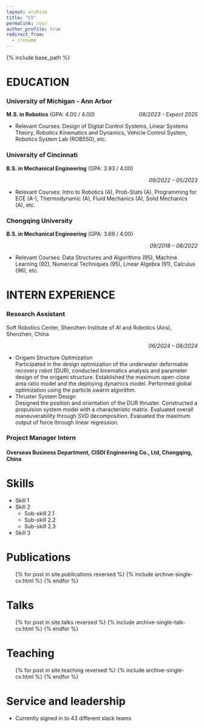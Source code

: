 ```yaml
---
layout: archive
title: "CV"
permalink: /cv/
author_profile: true
redirect_from:
  - /resume
---
```


{% include base_path %}

# EDUCATION
<!--
* M.S. in Robotics, University of Michigan - Ann Arbor, 2025 (expected)
* B.S. in Mechanical Engineering, Univerity of Cincinnati, 2024
* B.S. in Mechanical Engineering, Chongqing University, 2023-->
### University of Michigan - Ann Arbor
**M.S. in Robotics** (GPA: 4.00 / 4.00) <span style="float: right;">*08/2023 - Expect 2025*</span>
* Relevant Courses: Design of Digital Control Systems, Linear Systems Theory, Robotics Kinematics and Dynamics, Vehicle Control System, Robotics System Lab (ROB550), etc.
### University of Cincinnati
**B.S. in Mechanical Engineering** (GPA: 3.93 / 4.00)<div style="text-align: right;">*09/2022 – 05/2023*</div>
* Relevant Courses: Intro to Robotics (A), Prob-Stats (A), Programming for ECE (A-), Thermodynamic (A), Fluid Mechanics (A), Solid Mechanics (A), etc.
### Chongqing University
**B.S. in Mechanical Engineering** (GPA: 3.69 / 4.00)<div style="text-align: right;">*09/2018 – 08/2022*</div>
* Relevant Courses: Data Structures and Algorithms (95), Machine Learning (92), Numerical Techniques (95), Linear Algebra (91), Calculus (96), etc.


# INTERN EXPERIENCE
### Research Assistant
Soft Robotics Center, Shenzhen Institute of AI and Robotics (Airs), Shenzhen, China<div style="text-align: right;">*06/2024 – 08/2024*</div>
* Origami Structure Optimization\
Participated in the design optimization of the underwater deformable recovery robot (DUR), conducted kinematics analysis and parameter design of the origami structure. Established the maximum open-close area ratio model and the deploying dynamics model. Performed global optimization using the particle swarm algorithm.
* Thruster System Design\
Designed the position and orientation of the DUR thruster. Constructed a propulsion system model with a characteristic matrix. Evaluated overall maneuverability through SVD decomposition. Evaluated the maximum output of force through linear regression.

### Project Manager Intern
#### Overseas Business Department, CISDI Engineering Co., Ltd, Chongqing, China

  
Skills
======
* Skill 1
* Skill 2
  * Sub-skill 2.1
  * Sub-skill 2.2
  * Sub-skill 2.3
* Skill 3

Publications
======
  <ul>{% for post in site.publications reversed %}
    {% include archive-single-cv.html %}
  {% endfor %}</ul>
  
Talks
======
  <ul>{% for post in site.talks reversed %}
    {% include archive-single-talk-cv.html  %}
  {% endfor %}</ul>
  
Teaching
======
  <ul>{% for post in site.teaching reversed %}
    {% include archive-single-cv.html %}
  {% endfor %}</ul>
  
Service and leadership
======
* Currently signed in to 43 different slack teams
